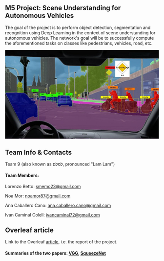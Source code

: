 ## M5 Project: Scene Understanding for Autonomous Vehicles
The goal of the project is to perform object detection, segmentation and recognition using Deep Learning in the context of scene understanding for autonomous vehicles. The network's goal will be to successfully compute the aforementioned tasks on classes like pedestrians, vehicles, road, etc.

<p align="center">
<img src="https://github.com/BourbonCreams/mcv-m5/blob/master/imgs/introduction.jpg" width="600"/>
</p>

## Team Info & Contacts

Team 9 (also known as למלם, pronounced "Lam Lam")

#### Team Members:

Lorenzo Betto: smemo23@gmail.com

Noa Mor: noamor87@gmail.com

Ana Caballero Cano: ana.caballero.cano@gmail.com

Ivan Caminal Colell: ivancaminal72@gmail.com

## Overleaf article
Link to the Overleaf [article](https://www.overleaf.com/read/rwdjpbdgsbdk), i.e. the report of the project.


#### Summaries of the two papers: <a href="https://drive.google.com/open?id=1M0HRZNI0OJJiaiefAOT1j8ABFqY55E2JLAgv--reY1E">VGG</a>, <a href="https://drive.google.com/open?id=1eKTcFKF5oGYx-GdWhsLea28V4AF49iJHj9ZHYdvrcas">SqueezeNet</a>
